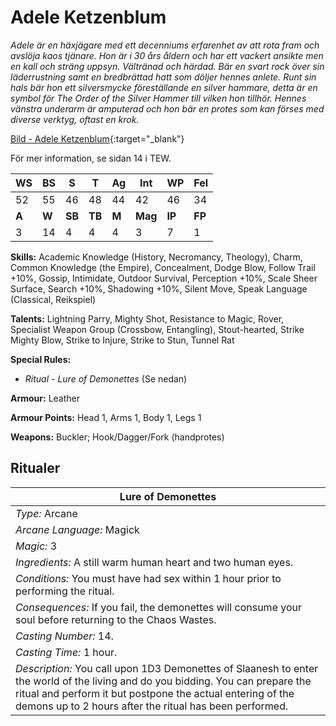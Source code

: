 # Adele Ketzenblum
_Adele är en häxjägare med ett decenniums erfarenhet
av att rota fram och avslöja kaos tjänare. Hon är i 30
års åldern och har ett vackert ansikte men en kall och
sträng uppsyn. Vältränad och härdad. Bär en svart
rock över sin läderrustning samt en bredbrättad hatt
som döljer hennes anlete. Runt sin hals bär hon ett
silversmycke föreställande en silver hammare, detta
är en symbol för The Order of the Silver Hammer till
vilken hon tillhör. Hennes vänstra underarm är
amputerad och hon bär en protes som kan förses
med diverse verktyg, oftast en krok._

[Bild - Adele Ketzenblum](https://drive.google.com/file/d/0B1mLHM9FvbskOHROSThCZ2JaV28/view?usp=sharing){:target="_blank"}

För mer information, se sidan 14 i TEW.

|**WS**|**BS**|**S**|**T**|**Ag**|**Int**|**WP**|**Fel**|
|--|--|-|-|--|---|--|---|
|52|55|46|48|44|42|46|34|
|**A**|**W**|**SB**|**TB**|**M**|**Mag**|**IP**|**FP**|
|3|14|4|4|4|3|7|1|

**Skills:** Academic Knowledge (History, Necromancy, Theology),
Charm, Common Knowledge (the Empire), Concealment, Dodge Blow,
Follow Trail +10%, Gossip, Intimidate, Outdoor Survival,
Perception +10%, Scale Sheer Surface, Search +10%, Shadowing +10%,
Silent Move, Speak Language (Classical, Reikspiel) 

**Talents:** Lightning Parry, Mighty Shot, Resistance to Magic,
Rover, Specialist Weapon Group (Crossbow, Entangling), Stout-hearted,
Strike Mighty Blow, Strike to Injure, Strike to Stun, Tunnel Rat

**Special Rules:**
* _Ritual - Lure of Demonettes_ (Se nedan)

**Armour:** Leather

**Armour Points:** Head 1, Arms 1, Body 1, Legs 1

**Weapons:** Buckler; Hook/Dagger/Fork (handprotes)

## Ritualer
|Lure of Demonettes|
|---------------|
|_Type:_ Arcane|
|_Arcane Language:_ Magick|
|_Magic:_ 3|
|_Ingredients:_ A still warm human heart and two human eyes.|
|_Conditions:_ You must have had sex within 1 hour prior to performing the ritual.|
|_Consequences:_ If you fail, the demonettes will consume your soul before returning to the Chaos Wastes.|
|_Casting Number:_ 14.|
|_Casting Time:_ 1 hour.|
|_Description:_ You call upon 1D3 Demonettes of Slaanesh to enter the world of the living and do you bidding. You can prepare the ritual and perform it but postpone the actual entering of the demons up to 2 hours after the ritual has been performed.|